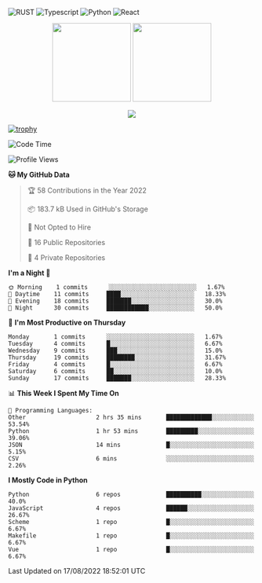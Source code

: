 ![RUST](https://img.shields.io/badge/-Rust-141414?style=flat&logo=rust)
![Typescript](https://img.shields.io/badge/-Typescript-141414?style=flat&logo=typescript)
![Python](https://img.shields.io/badge/-Python-141414?style=flat&logo=python)
![React](https://img.shields.io/badge/-React-141414?style=flat&logo=react)

<p align="center">
  <img height="160" src="https://github-readme-stats.vercel.app/api/top-langs/?username=k4zam1&theme=dracula&hide=html,css,dockerfile,shell,ejs,stylus,javascript&count_private=true&show_icons=true&hide_border=true&layout=compact"/>
  <img height="160" src="https://github-readme-stats.vercel.app/api?username=k4zam1&count_private=true&show_icons=true&theme=dracula&include_all_commits=true&hide_border=true"/>
</p>
<p align="center">
<img src="https://activity-graph.herokuapp.com/graph?username=k4zam1&theme=dracula"/>
</p>

[![trophy](https://github-profile-trophy.vercel.app/?username=k4zam1)](https://github.com/ryo-ma/github-profile-trophy)

<!--START_SECTION:waka-->
![Code Time](http://img.shields.io/badge/Code%20Time-150%20hrs%202%20mins-blue)

![Profile Views](http://img.shields.io/badge/Profile%20Views-0-blue)

**🐱 My GitHub Data** 

> 🏆 58 Contributions in the Year 2022
 > 
> 📦 183.7 kB Used in GitHub's Storage 
 > 
> 🚫 Not Opted to Hire
 > 
> 📜 16 Public Repositories 
 > 
> 🔑 4 Private Repositories  
 > 
**I'm a Night 🦉** 

```text
🌞 Morning    1 commits      ░░░░░░░░░░░░░░░░░░░░░░░░░   1.67% 
🌆 Daytime    11 commits     ████░░░░░░░░░░░░░░░░░░░░░   18.33% 
🌃 Evening    18 commits     ███████░░░░░░░░░░░░░░░░░░   30.0% 
🌙 Night      30 commits     ████████████░░░░░░░░░░░░░   50.0%

```
📅 **I'm Most Productive on Thursday** 

```text
Monday       1 commits      ░░░░░░░░░░░░░░░░░░░░░░░░░   1.67% 
Tuesday      4 commits      █░░░░░░░░░░░░░░░░░░░░░░░░   6.67% 
Wednesday    9 commits      ███░░░░░░░░░░░░░░░░░░░░░░   15.0% 
Thursday     19 commits     ████████░░░░░░░░░░░░░░░░░   31.67% 
Friday       4 commits      █░░░░░░░░░░░░░░░░░░░░░░░░   6.67% 
Saturday     6 commits      ██░░░░░░░░░░░░░░░░░░░░░░░   10.0% 
Sunday       17 commits     ███████░░░░░░░░░░░░░░░░░░   28.33%

```


📊 **This Week I Spent My Time On** 

```text
💬 Programming Languages: 
Other                    2 hrs 35 mins       █████████████░░░░░░░░░░░░   53.54% 
Python                   1 hr 53 mins        █████████░░░░░░░░░░░░░░░░   39.06% 
JSON                     14 mins             █░░░░░░░░░░░░░░░░░░░░░░░░   5.15% 
CSV                      6 mins              ░░░░░░░░░░░░░░░░░░░░░░░░░   2.26%

```

**I Mostly Code in Python** 

```text
Python                   6 repos             ██████████░░░░░░░░░░░░░░░   40.0% 
JavaScript               4 repos             ██████░░░░░░░░░░░░░░░░░░░   26.67% 
Scheme                   1 repo              █░░░░░░░░░░░░░░░░░░░░░░░░   6.67% 
Makefile                 1 repo              █░░░░░░░░░░░░░░░░░░░░░░░░   6.67% 
Vue                      1 repo              █░░░░░░░░░░░░░░░░░░░░░░░░   6.67%

```



 Last Updated on 17/08/2022 18:52:01 UTC
<!--END_SECTION:waka-->
